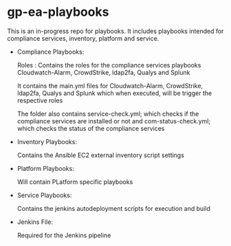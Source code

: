 # gp-ea-playbooks

This is an in-progress repo for playbooks. It includes playbooks intended for compliance services, inventory, platform and service.

- Compliance Playbooks:
   
   Roles : Contains the roles for the compliance services playbooks Cloudwatch-Alarm, CrowdStrike, ldap2fa, Qualys and Splunk
   
   It contains the main.yml files for Cloudwatch-Alarm, CrowdStrike, ldap2fa, Qualys and Splunk which when executed, will be trigger the respective roles 
   
   The folder also contains service-check.yml; which checks if the compliance services are installed or not and com-status-check.yml; which checks the status of the compliance  services 

- Inventory Playbooks:
   
   Contains the Ansible EC2 external inventory script settings

- Platform Playbooks:
   
   Will contain PLatform specific playbooks

- Service Playbooks:
   
   Contains the jenkins autodeployment scripts for execution and build

- Jenkins File: 
  
   Required for the Jenkins pipeline
